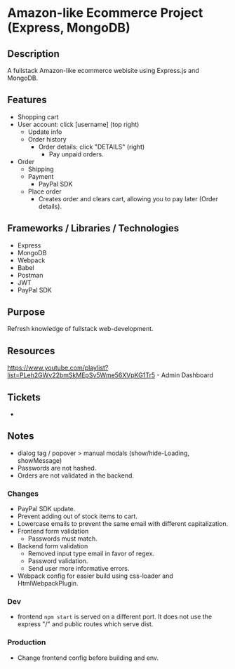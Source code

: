 # Amazon-like Ecommerce Project (Express, MongoDB)

## Description

A fullstack Amazon-like ecommerce webisite using Express.js and MongoDB.

## Features

- Shopping cart
- User account: click [username] (top right)
  - Update info
  - Order history
    - Order details: click "DETAILS" (right)
      - Pay unpaid orders.
- Order
  - Shipping
  - Payment
    - PayPal SDK
  - Place order
    - Creates order and clears cart, allowing you to pay later (Order details).

## Frameworks / Libraries / Technologies

- Express
- MongoDB
- Webpack
- Babel
- Postman
- JWT
- PayPal SDK

## Purpose

Refresh knowledge of fullstack web-development.

## Resources

https://www.youtube.com/playlist?list=PLeh2GWv22bmSkMEpSv5Wme56XVpKG1Tr5 - Admin Dashboard

## Tickets

-

## Notes

- dialog tag / popover > manual modals (show/hide-Loading, showMessage)
- Passwords are not hashed.
- Orders are not validated in the backend.

### Changes

- PayPal SDK update.
- Prevent adding out of stock items to cart.
- Lowercase emails to prevent the same email with different capitalization.
- Frontend form validation
  - Passwords must match.
- Backend form validation
  - Removed input type email in favor of regex.
  - Password validation.
  - Send user more informative errors.
- Webpack config for easier build using css-loader and HtmlWebpackPlugin.

### Dev

- frontend `npm start` is served on a different port. It does not use the express "/" and public routes which serve dist.

### Production

- Change frontend config before building and env.
